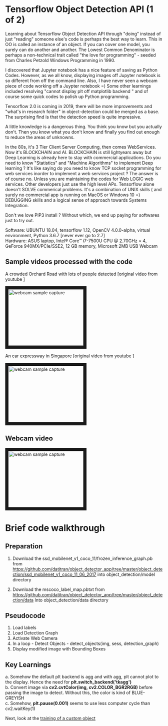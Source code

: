 # Tensorflow Object Detection API (1 of 2)

Learning about Tensorflow Object Detection API through "doing" instead of just "reading" someone else's code is perhaps the best way to learn.  This in OO is called an instance of an object.  If you can cover one model, you surely can do another and another.  The Lowest Common Denominator is perhaps a non-technical trait called "the love for programming" - seeded from Charles Petzold Windows Programming in 1990.

I discovered that Jupyter notebook has a nice feature of saving as Python Codes.  However, as we all know, displaying images off Jupyter notebook is so different from off the command line.  Also, I have never seen a webcam piece of code working off a Juypter notebook =) Some other learnings included resolving "cannot display plt off matplotlib backend " and of course some quick codes to polish up Python programming.  

Tensorflow 2.0 is coming in 2019, there will be more improvements and "what's in research folder" in object-detection could be merged as a base. The surprising find is that the detection speed is quite impressive.

A little knowledge is a dangerous thing.  You think you know but you actually don't. Then you know what you don't know and finally you find out enough to reduce the areas of unknowns.  

In the 80s, it's 3 Tier Client Server Computing, then comes WebServices.  Now it's BLOCKCHAIN and AI.  BLOCKCHAIN is still lightyears away but Deep Learning is already here to stay with commercial applications.  Do you need to know "Statistics" and "Machine Algorithms" to implement Deep learning ?  It's like saying do you need to know TCP socket programming for web services inorder to implement a web services project ?  The answer is of course no. Unless you are maintaining the codes for Web LOGIC web services.  Other developers just use the high level APs.  Tensorflow alone doesn't SOLVE commerical problems.  It's a combination of UNIX skills ( and surely no commercial app is running on MacOS or Windows 10 =) DEBUGGING skills and a logical sense of approach towards Systems Integration. 

Don't we love PIP3 install ? Without which, we end up paying for softwares just to try out.

Software:  UBUNTU 18.04, tensorflow 1.12, OpenCV 4.0.0-alpha, virtual environment, Python 3.6.7 [never ever go to 2.7]  
Hardware:  ASUS laptop, Intel® Core™ i7-7500U CPU @ 2.70GHz × 4, GeForce 940MX/PCIe/SSE2, 12 GB memory, Microsoft 2MB USB Webcam

##  Sample videos processed with the code

A crowded Orchard Road with lots of people detected [original video from youtube ]

<a href="http://www.youtube.com/watch?feature=player_embedded&v=uIKENd5VejM" target="_blank"><img src="https://img.youtube.com/vi/uIKENd5VejM/0.jpg" alt="webcam sample capture" width="240" height="180" border="10" /></a>

An car expressway in Singapore [original video from youtube ]

<a href="http://www.youtube.com/watch?feature=player_embedded&v=6qMIArxPo3k" target="_blank"><img src="https://img.youtube.com/vi/6qMIArxPo3k/0.jpg" alt="webcam sample capture" width="240" height="180" border="10" /></a>

##  Webcam video
<a href="http://www.youtube.com/watch?feature=player_embedded&v=8pmMGqQKLx0" target="_blank"><img src="https://img.youtube.com/vi/8pmMGqQKLx0/0.jpg" alt="webcam sample capture" width="240" height="180" border="10" /></a>

# Brief code walkthrough

## Preparation
1.	Download the ssd_mobilenet_v1_coco_11/frozen_inference_graph.pb from https://github.com/datitran/object_detector_app/tree/master/object_detection/ssd_mobilenet_v1_coco_11_06_2017 into object_detection/model directory

2.	Download the mscoco_label_map.pbtxt from https://github.com/datitran/object_detector_app/tree/master/object_detection/data
Into object_detection/data directory 

## Pseudocode

1.	Load labels
2.	Load Detection Graph
3.	Activate Web Camera 
4.	In a loop - Detect Objects - detect_objects(img, sess, detection_graph)
5.	Display modified image with Bounding Boxes

## Key Learnings

a.	Somehow the default plt backend is agg and with agg, plt cannot plot to the display. Hence the need for **plt.switch_backend('tkagg')**   
b.	Convert image via **cv2.cvtColor(img, cv2.COLOR_BGR2RGB)** before passing the image to detect.  Without this, the color is kind of BLUE-GREYISH  
c.	Somehow, **plt.pause(0.001)** seems to use less computer cycle than cv2.waitKey(1)

Next, look at the [training of a custom object](https://github.com/StrongRay/tensorflow-object-detection-api/blob/master/TRAIN.MD)
